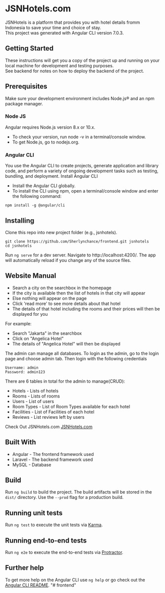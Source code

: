 # JSNHotels.com

JSNHotels is a platform that provides you with hotel details fromm Indonesia to save your time and choice of stay.
<br>
This project was generated with Angular CLI version 7.0.3.

## Getting Started
These instructions will get you a copy of the project up and running on your local machine for development and testing purposes. 
<br>
See backend for notes on how to deploy the backend of the project.

## Prerequisites
Make sure your development environment includes Node.js® and an npm package manager.
<br>
### Node JS
Angular requires Node.js version 8.x or 10.x.
- To check your version, run node -v in a terminal/console window.
- To get Node.js, go to nodejs.org.

### Angular CLI
You use the Angular CLI to create projects, generate application and library code, and perform a variety of ongoing development tasks such as testing, bundling, and deployment.
Install Angular CLI
- Install the Angular CLI globally.
- To install the CLI using npm, open a terminal/console window and enter the following command:
```
npm install -g @angular/cli
```


## Installing
Clone this repo into new project folder (e.g., jsnhotels).
```
git clone https://github.com/Sherlynchance/frontend.git jsnhotels
cd jsnhotels
```
Run `ng serve` for a dev server. Navigate to http://localhost:4200/. The app will automatically reload if you change any of the source files.

## Website Manual
- Search a city on the searchbox in the homepage
- If the city is available then the list of hotels in that city will appear
- Else nothing will appear on the page
- Click 'read more' to see more details about that hotel
- The details of that hotel including the rooms and their prices will then be displayed for you

For example:
- Search "Jakarta" in the searchbox
- Click on "Angelica Hotel"
- The details of "Angelica Hotel" will then be displayed

The admin can manage all databases. To login as the admin, go to the login page and choose admin tab. Then login with the following credentials
<br>
```
Username: admin
Password: admin123
```
There are 6 tables in total for the admin to manage(CRUD):
- Hotels - Lists of hotels
- Rooms - Lists of rooms
- Users - List of users
- Room Types - List of Room Types available for each hotel
- Facilities - List of Facilities of each hotel
- Reviews - List reviews left by users

Check Out JSNHotels.com
<a href="https://jsnhotels.com/home">JSNHotels.com</a>

## Built With
- Angular - The frontend framework used
- Laravel - The backend framework used
- MySQL - Database
## Build

Run `ng build` to build the project. The build artifacts will be stored in the `dist/` directory. Use the `--prod` flag for a production build.

## Running unit tests

Run `ng test` to execute the unit tests via [Karma](https://karma-runner.github.io).

## Running end-to-end tests

Run `ng e2e` to execute the end-to-end tests via [Protractor](http://www.protractortest.org/).

## Further help

To get more help on the Angular CLI use `ng help` or go check out the [Angular CLI README](https://github.com/angular/angular-cli/blob/master/README.md).
"# frontend" 
